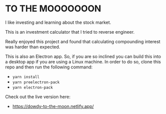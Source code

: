 # TO THE MOOOOOOON

I like investing and learning about the stock market.

This is an investment calculator that I tried to reverse engineer.

Really enjoyed this project and found that calculating compounding interest was harder than expected.

This is also an Electron app. So, if you are so inclined you can build this into a desktop app
if you are using a Linux machine. In order to do so, clone this repo and then run the following command:

- `yarn install`
- `yarn preelectron-pack`
- `yarn electron-pack`

Check out the live version here:

- https://dowdy-to-the-moon.netlify.app/
